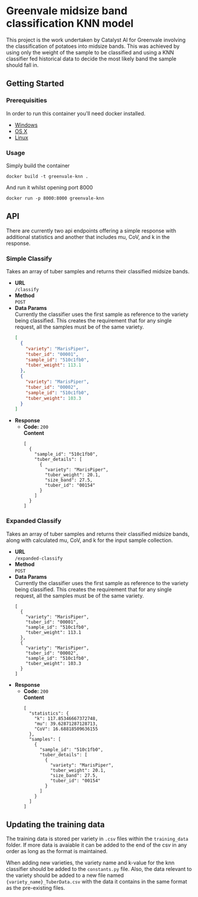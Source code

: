 # Greenvale midsize band classification KNN model
This project is the work undertaken by Catalyst AI for Greenvale involving the classification of potatoes into midsize bands. This was achieved by using only the weight of the sample to be classified and using a KNN classifier fed historical data to decide the most likely band the sample should fall in.

## Getting Started

### Prerequisities


In order to run this container you'll need docker installed.

* [Windows](https://docs.docker.com/windows/started)
* [OS X](https://docs.docker.com/mac/started/)
* [Linux](https://docs.docker.com/linux/started/)

### Usage

Simply build the container

```shell
docker build -t greenvale-knn .
```

And run it whilst opening port 8000

```shell
docker run -p 8000:8000 greenvale-knn
```

## API
There are currently two api endpoints offering a simple response with additional statistics and another that includes mu, CoV, and k in the response.

### Simple Classify
Takes an array of tuber samples and returns their classified midsize bands.

* **URL**  
`/classify`
* **Method**  
`POST`
* **Data Params**  
Currently the classifier uses the first sample as reference to the variety being classified. This creates the requirement that for any single request, all the samples must be of the same variety.
  ```json
  [
    {
      "variety": "MarisPiper",
      "tuber_id": "00001",
      "sample_id": "510c1fb0",
      "tuber_weight": 113.1
    },
    {
      "variety": "MarisPiper",
      "tuber_id": "00002",
      "sample_id": "510c1fb0",
      "tuber_weight": 103.3
    }
  ]
  ```
* **Response**  
  * **Code:** `200`  
  **Content**
      ```
      [
        {
          "sample_id": "510c1fb0",
          "tuber_details": [
            {
              "variety": "MarisPiper",
              "tuber_weight": 20.1,
              "size_band": 27.5,
              "tuber_id": "00154"
            }
          ]
        }
      ]
      ```

### Expanded Classify
Takes an array of tuber samples and returns their classified midsize bands, along with calculated mu, CoV, and k for the input sample collection.

* **URL**  
`/expanded-classify`
* **Method**  
`POST`
* **Data Params**  
Currently the classifier uses the first sample as reference to the variety being classified. This creates the requirement that for any single request, all the samples must be of the same variety.
  ```
  [
    {
      "variety": "MarisPiper",
      "tuber_id": "00001",
      "sample_id": "510c1fb0",
      "tuber_weight": 113.1
    },
    {
      "variety": "MarisPiper",
      "tuber_id": "00002",
      "sample_id": "510c1fb0",
      "tuber_weight": 103.3
    }
  ]
  ```
* **Response**  
  * **Code:** `200`  
  **Content**
      ```
      [
        "statistics": {
          "k": 117.85346667372748,
          "mu": 39.62871287128713,
          "CoV": 16.68818509636155
        },
        "samples": [
          {
            "sample_id": "510c1fb0",
            "tuber_details": [
              {
                "variety": "MarisPiper",
                "tuber_weight": 20.1,
                "size_band": 27.5,
                "tuber_id": "00154"
              }
            ]
          }
        ]
      ]
      ```
## Updating the training data
The training data is stored per variety in `.csv` files within the `training_data` folder. If more data is avaiable it can be added to the end of the csv in any order as long as the format is maintained.

When adding new varieties, the variety name and k-value for the knn classifier should be added to the `constants.py` file. Also, the data relevant to the variety should be added to a new file named `{variety_name}_TuberData.csv` with the data it contains in the same format as the pre-existing files.
